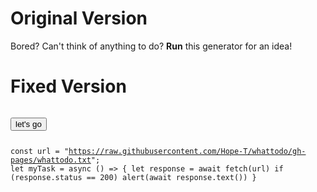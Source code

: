 # Original Version
Bored?
Can't think of anything to do? 
**Run** this generator for an idea!

# Fixed Version
<code>
<button onclick="myTask()">let's go</button>
  
const url = "https://raw.githubusercontent.com/Hope-T/whattodo/gh-pages/whattodo.txt";
let myTask = async () => {
	let response = await fetch(url)
	if (response.status == 200)
		alert(await response.text())
}

</code>
